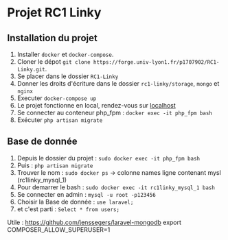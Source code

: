 # Projet RC1 Linky

## Installation du projet

1. Installer `docker` et `docker-compose`.
2. Cloner le dépot `git clone https://forge.univ-lyon1.fr/p1707902/RC1-Linky.git`.
3. Se placer dans le dossier `RC1-Linky` 
4. Donner les droits d'écriture dans le dossier `rc1-linky/storage`, `mongo` et `nginx`
5. Executer `docker-compose up`
6. Le projet fonctionne en local, rendez-vous sur [localhost](http://127.0.0.1)
7. Se connecter au conteneur php_fpm : `docker exec -it php_fpm bash`
8. Exécuter `php artisan migrate`

## Base de donnée

1. Depuis le dossier du projet : `sudo docker exec -it php_fpm bash`
2. Puis : `php artisan migrate`
3. Trouver le nom : `sudo docker ps` -> colonne names ligne contenant mysl (rc1linky_mysql_1)
3. Pour demarrer le bash : `sudo docker exec -it rc1linky_mysql_1 bash`
4. Se connecter en admin : `mysql -u root -p123456`
5. Choisir la Base de donnée : `use laravel;`
6. et c'est parti : `Select * from users;`



Utile :
https://github.com/jenssegers/laravel-mongodb
export COMPOSER_ALLOW_SUPERUSER=1

